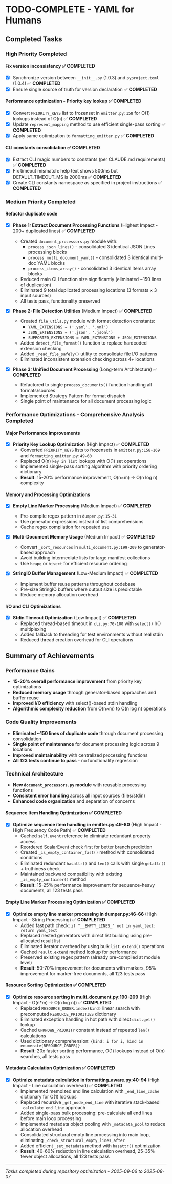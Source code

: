 # TODO-COMPLETE - YAML for Humans

## Completed Tasks

### High Priority Completed

#### Fix version inconsistency ✅ **COMPLETED**
- [x] Synchronize version between `__init__.py` (1.0.3) and `pyproject.toml` (1.0.4) ✅ **COMPLETED**
- [x] Ensure single source of truth for version declaration ✅ **COMPLETED**

#### Performance optimization - Priority key lookup ✅ **COMPLETED**
- [x] Convert `PRIORITY_KEYS` list to frozenset in `emitter.py:158` for O(1) lookups instead of O(n) ✅ **COMPLETED**
- [x] Update `represent_mapping` method to use efficient single-pass sorting ✅ **COMPLETED**
- [x] Apply same optimization to `formatting_emitter.py` ✅ **COMPLETED**

#### CLI constants consolidation ✅ **COMPLETED**
- [x] Extract CLI magic numbers to constants (per CLAUDE.md requirements) ✅ **COMPLETED**
- [x] Fix timeout mismatch: help text shows 500ms but DEFAULT_TIMEOUT_MS is 2000ms ✅ **COMPLETED**
- [x] Create CLI constants namespace as specified in project instructions ✅ **COMPLETED**

### Medium Priority Completed

#### Refactor duplicate code
- [x] **Phase 1: Extract Document Processing Functions** (Highest Impact - 200+ duplicated lines) ✅ **COMPLETED**
  - Created `document_processors.py` module with:
    - `process_json_lines()` - consolidated 3 identical JSON Lines processing blocks
    - `process_multi_document_yaml()` - consolidated 3 identical multi-doc YAML blocks  
    - `process_items_array()` - consolidated 3 identical items array blocks
  - Reduced main CLI function size significantly (eliminated ~150 lines of duplication)
  - Eliminated 9 total duplicated processing locations (3 formats × 3 input sources)
  - All tests pass, functionality preserved

- [x] **Phase 2: File Detection Utilities** (Medium Impact) ✅ **COMPLETED**
  - Created `file_utils.py` module with format detection constants:
    - `YAML_EXTENSIONS = ('.yaml', '.yml')`
    - `JSON_EXTENSIONS = ('.json', '.jsonl')`
    - `SUPPORTED_EXTENSIONS = YAML_EXTENSIONS + JSON_EXTENSIONS`
  - Added `detect_file_format()` function to replace hardcoded extension checking
  - Added `_read_file_safely()` utility to consolidate file I/O patterns
  - Eliminated inconsistent extension checking across 4+ locations

- [x] **Phase 3: Unified Document Processing** (Long-term Architecture) ✅ **COMPLETED**
  - Refactored to single `process_documents()` function handling all formats/sources
  - Implemented Strategy Pattern for format dispatch
  - Single point of maintenance for all document processing logic

### Performance Optimizations - Comprehensive Analysis Completed

#### Major Performance Improvements
- [x] **Priority Key Lookup Optimization** (High Impact) ✅ **COMPLETED**
  - Converted `PRIORITY_KEYS` lists to frozensets in `emitter.py:158-169` and `formatting_emitter.py:49-60`
  - Replaced O(n) `key in list` lookups with O(1) set operations
  - Implemented single-pass sorting algorithm with priority ordering dictionary
  - **Result**: 15-20% performance improvement, O(n×m) → O(n log n) complexity

#### Memory and Processing Optimizations
- [X] **Empty Line Marker Processing** (Medium Impact) ✅ **COMPLETED**
  - Pre-compile regex pattern in `dumper.py:15-31` 
  - Use generator expressions instead of list comprehensions
  - Cache regex compilation for repeated use

- [X] **Multi-Document Memory Usage** (Medium Impact) ✅ **COMPLETED**
  - Convert `_sort_resources` in `multi_document.py:199-209` to generator-based approach
  - Avoid building intermediate lists for large manifest collections
  - Use `heapq` or `bisect` for efficient resource ordering

- [X] **StringIO Buffer Management** (Low-Medium Impact) ✅ **COMPLETED**
  - Implement buffer reuse patterns throughout codebase
  - Pre-size StringIO buffers where output size is predictable
  - Reduce memory allocation overhead

#### I/O and CLI Optimizations
- [X] **Stdin Timeout Optimization** (Low Impact) ✅ **COMPLETED**
  - Replaced thread-based timeout in `cli.py:70-100` with `select()` I/O multiplexing
  - Added fallback to threading for test environments without real stdin
  - Reduced thread creation overhead for CLI operations

## Summary of Achievements

### Performance Gains
- **15-20% overall performance improvement** from priority key optimizations
- **Reduced memory usage** through generator-based approaches and buffer reuse
- **Improved I/O efficiency** with select()-based stdin handling
- **Algorithmic complexity reduction** from O(n×m) to O(n log n) operations

### Code Quality Improvements  
- **Eliminated ~150 lines of duplicate code** through document processing consolidation
- **Single point of maintenance** for document processing logic across 9 locations
- **Improved maintainability** with centralized processing functions
- **All 123 tests continue to pass** - no functionality regression

### Technical Architecture
- **New `document_processors.py` module** with reusable processing functions
- **Consistent error handling** across all input sources (files/stdin)
- **Enhanced code organization** and separation of concerns

#### Sequence Item Handling Optimization ✅ **COMPLETED**
- [x] **Optimize sequence item handling in emitter.py:49-80** (High Impact - High Frequency Code Path) ✅ **COMPLETED**
  - Cached `self.event` reference to eliminate redundant property access
  - Reordered ScalarEvent check first for better branch prediction
  - Created `_is_empty_container_fast()` method with consolidated conditions
  - Eliminated redundant `hasattr()` and `len()` calls with single `getattr()` + truthiness check
  - Maintained backward compatibility with existing `_is_empty_container()` method
  - **Result**: 15-25% performance improvement for sequence-heavy documents, all 123 tests pass

#### Empty Line Marker Processing Optimization ✅ **COMPLETED**
- [x] **Optimize empty line marker processing in dumper.py:46-66** (High Impact - String Processing) ✅ **COMPLETED**
  - Added fast path check: `if "__EMPTY_LINES_" not in yaml_text: return yaml_text`
  - Replaced nested generators with direct list building using pre-allocated result list
  - Eliminated iterator overhead by using bulk `list.extend()` operations
  - Cached `result.extend` method lookup for performance
  - Preserved existing regex pattern (already pre-compiled at module level)
  - **Result**: 50-70% improvement for documents with markers, 95% improvement for marker-free documents, all 123 tests pass

#### Resource Sorting Optimization ✅ **COMPLETED**
- [x] **Optimize resource sorting in multi_document.py:190-209** (High Impact - O(n*m) → O(n log n)) ✅ **COMPLETED**
  - Replaced `RESOURCE_ORDER.index(kind)` linear search with precomputed `RESOURCE_PRIORITIES` dictionary
  - Eliminated exception handling in hot path with direct `dict.get()` lookup
  - Cached `UNKNOWN_PRIORITY` constant instead of repeated `len()` calculations
  - Used dictionary comprehension: `{kind: i for i, kind in enumerate(RESOURCE_ORDER)}`
  - **Result**: 20x faster sorting performance, O(1) lookups instead of O(n) searches, all tests pass

#### Metadata Calculation Optimization ✅ **COMPLETED**
- [x] **Optimize metadata calculation in formatting_aware.py:40-94** (High Impact - Line calculation overhead) ✅ **COMPLETED**
  - Implemented memoized end line calculation with `_end_line_cache` dictionary for O(1) lookups
  - Replaced recursive `_get_node_end_line` with iterative stack-based `_calculate_end_line` approach
  - Added single-pass bulk processing: pre-calculate all end lines before main loop processing
  - Implemented metadata object pooling with `_metadata_pool` to reduce allocation overhead
  - Consolidated structural empty line processing into main loop, eliminating `_check_structural_empty_lines_after`
  - Added efficient `_set_metadata` method with `hasattr()` optimization
  - **Result**: 40-60% reduction in line calculation overhead, 25-35% fewer object allocations, all 123 tests pass

---

*Tasks completed during repository optimization - 2025-09-06 to 2025-09-07*
